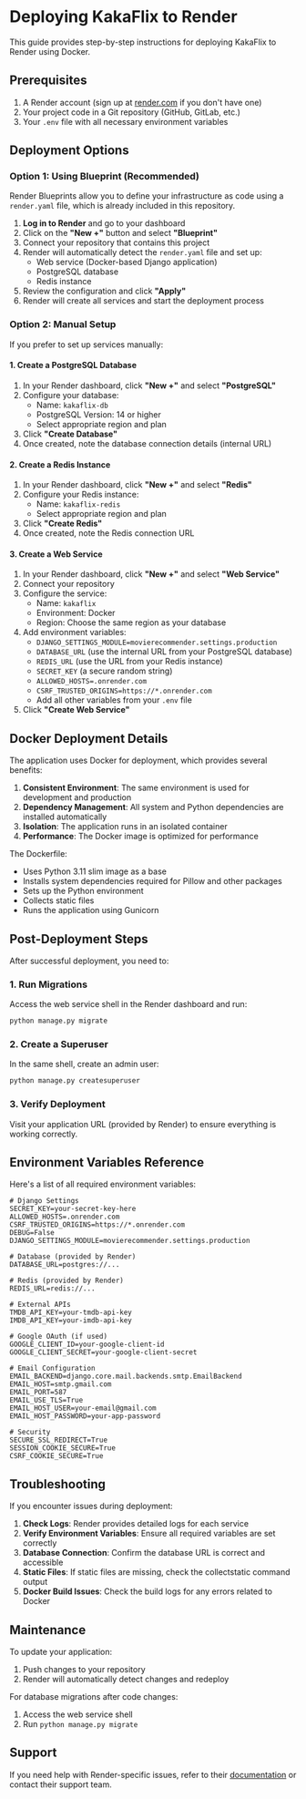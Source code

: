 # Deploying KakaFlix to Render

This guide provides step-by-step instructions for deploying KakaFlix to Render using Docker.

## Prerequisites

1. A Render account (sign up at [render.com](https://render.com) if you don't have one)
2. Your project code in a Git repository (GitHub, GitLab, etc.)
3. Your `.env` file with all necessary environment variables

## Deployment Options

### Option 1: Using Blueprint (Recommended)

Render Blueprints allow you to define your infrastructure as code using a `render.yaml` file, which is already included in this repository.

1. **Log in to Render** and go to your dashboard
2. Click on the **"New +"** button and select **"Blueprint"**
3. Connect your repository that contains this project
4. Render will automatically detect the `render.yaml` file and set up:
   - Web service (Docker-based Django application)
   - PostgreSQL database
   - Redis instance
5. Review the configuration and click **"Apply"**
6. Render will create all services and start the deployment process

### Option 2: Manual Setup

If you prefer to set up services manually:

#### 1. Create a PostgreSQL Database

1. In your Render dashboard, click **"New +"** and select **"PostgreSQL"**
2. Configure your database:
   - Name: `kakaflix-db`
   - PostgreSQL Version: 14 or higher
   - Select appropriate region and plan
3. Click **"Create Database"**
4. Once created, note the database connection details (internal URL)

#### 2. Create a Redis Instance

1. In your Render dashboard, click **"New +"** and select **"Redis"**
2. Configure your Redis instance:
   - Name: `kakaflix-redis`
   - Select appropriate region and plan
3. Click **"Create Redis"**
4. Once created, note the Redis connection URL

#### 3. Create a Web Service

1. In your Render dashboard, click **"New +"** and select **"Web Service"**
2. Connect your repository
3. Configure the service:
   - Name: `kakaflix`
   - Environment: Docker
   - Region: Choose the same region as your database
4. Add environment variables:
   - `DJANGO_SETTINGS_MODULE=movierecommender.settings.production`
   - `DATABASE_URL` (use the internal URL from your PostgreSQL database)
   - `REDIS_URL` (use the URL from your Redis instance)
   - `SECRET_KEY` (a secure random string)
   - `ALLOWED_HOSTS=.onrender.com`
   - `CSRF_TRUSTED_ORIGINS=https://*.onrender.com`
   - Add all other variables from your `.env` file
5. Click **"Create Web Service"**

## Docker Deployment Details

The application uses Docker for deployment, which provides several benefits:

1. **Consistent Environment**: The same environment is used for development and production
2. **Dependency Management**: All system and Python dependencies are installed automatically
3. **Isolation**: The application runs in an isolated container
4. **Performance**: The Docker image is optimized for performance

The Dockerfile:
- Uses Python 3.11 slim image as a base
- Installs system dependencies required for Pillow and other packages
- Sets up the Python environment
- Collects static files
- Runs the application using Gunicorn

## Post-Deployment Steps

After successful deployment, you need to:

### 1. Run Migrations

Access the web service shell in the Render dashboard and run:

```bash
python manage.py migrate
```

### 2. Create a Superuser

In the same shell, create an admin user:

```bash
python manage.py createsuperuser
```

### 3. Verify Deployment

Visit your application URL (provided by Render) to ensure everything is working correctly.

## Environment Variables Reference

Here's a list of all required environment variables:

```
# Django Settings
SECRET_KEY=your-secret-key-here
ALLOWED_HOSTS=.onrender.com
CSRF_TRUSTED_ORIGINS=https://*.onrender.com
DEBUG=False
DJANGO_SETTINGS_MODULE=movierecommender.settings.production

# Database (provided by Render)
DATABASE_URL=postgres://...

# Redis (provided by Render)
REDIS_URL=redis://...

# External APIs
TMDB_API_KEY=your-tmdb-api-key
IMDB_API_KEY=your-imdb-api-key

# Google OAuth (if used)
GOOGLE_CLIENT_ID=your-google-client-id
GOOGLE_CLIENT_SECRET=your-google-client-secret

# Email Configuration
EMAIL_BACKEND=django.core.mail.backends.smtp.EmailBackend
EMAIL_HOST=smtp.gmail.com
EMAIL_PORT=587
EMAIL_USE_TLS=True
EMAIL_HOST_USER=your-email@gmail.com
EMAIL_HOST_PASSWORD=your-app-password

# Security
SECURE_SSL_REDIRECT=True
SESSION_COOKIE_SECURE=True
CSRF_COOKIE_SECURE=True
```

## Troubleshooting

If you encounter issues during deployment:

1. **Check Logs**: Render provides detailed logs for each service
2. **Verify Environment Variables**: Ensure all required variables are set correctly
3. **Database Connection**: Confirm the database URL is correct and accessible
4. **Static Files**: If static files are missing, check the collectstatic command output
5. **Docker Build Issues**: Check the build logs for any errors related to Docker

## Maintenance

To update your application:

1. Push changes to your repository
2. Render will automatically detect changes and redeploy

For database migrations after code changes:

1. Access the web service shell
2. Run `python manage.py migrate`

## Support

If you need help with Render-specific issues, refer to their [documentation](https://render.com/docs) or contact their support team.